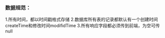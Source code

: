 
### 数据规范：
  1.所有时间，都以时间戳格式存储
  2.数据库所有表的记录都默认有一个创建时间createTime和修改时间modifidTime
  3.所有响应字段都必须传到前端，为空可传null
